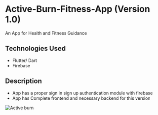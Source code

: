 # Active-Burn-Fitness-App (Version 1.0)

An App for Health and Fitness Guidance
## Technologies Used
- Flutter/ Dart
- Firebase

## Description
- App has a proper sign in sign up authentication module with firebase
- App has Complete frontend and necessary backend for this version

![Active burn](https://user-images.githubusercontent.com/91974252/186738341-c2f47632-7f2f-42c4-bb68-9cf12b66bb6f.png)

